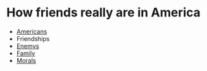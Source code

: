 How friends really are in America
================

<ul id="subMenue">
    <li><a href="/jncwinner/fluffy-barnacle/index" title= "How people really are in America">Americans</a></li>
    <li><a class="selected" title="How friends really are in America">Friendships</a></li>
    <li><a href="/jncwinner/fluffy-barnacle/enemy" title="How enemys really are in America">Enemys</a></li>
    <li><a href="/jncwinner/fluffy-barnacle/family" title="How family really is in America">Family</a></li>
    <li><a href="/jncwinner/fluffy-barnacle/morals" title="Where morals lie">Morals</a></li>
</ul>

